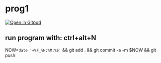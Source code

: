 # prog1

[![Open in Gitpod](https://gitpod.io/button/open-in-gitpod.svg)](https://gitpod.io/#https://github.com/barni363hun/prog1)

## run program with: ctrl+alt+N

NOW=`date '+%F_%H:%M:%S'` && git add . && git commit -a -m $NOW && git push
